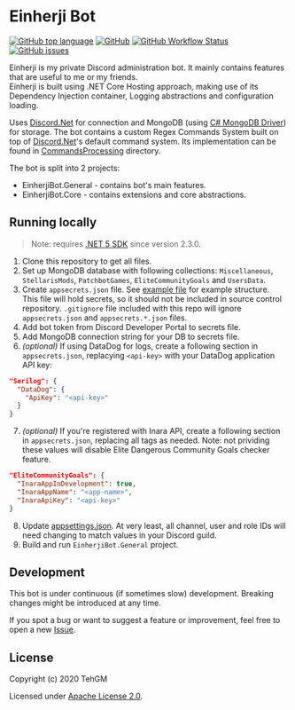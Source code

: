# Einherji Bot
[![GitHub top language](https://img.shields.io/github/languages/top/TehGM/EinherjiBot)](https://github.com/TehGM/EinherjiBot) [![GitHub](https://img.shields.io/github/license/TehGM/EinherjiBot)](LICENSE) [![GitHub Workflow Status](https://img.shields.io/github/workflow/status/TehGM/EinherjiBot/.NET%20Core%20Build)](https://github.com/TehGM/EinherjiBot/actions) [![GitHub issues](https://img.shields.io/github/issues/TehGM/EinherjiBot)](https://github.com/TehGM/EinherjiBot/issues)

Einherji is my private Discord administration bot. It mainly contains features that are useful to me or my friends.  
Einherji is built using .NET Core Hosting approach, making use of its Dependency Injection container, Logging abstractions and configuration loading.

Uses [Discord.Net](https://github.com/discord-net/Discord.Net) for connection and MongoDB (using [C# MongoDB Driver](https://docs.mongodb.com/drivers/csharp)) for storage.
The bot contains a custom Regex Commands System built on top of [Discord.Net](https://discord.foxbot.me/stable/guides/commands/intro.html)'s default command system. Its implementation can be found in [CommandsProcessing](https://github.com/TehGM/EinherjiBot/tree/master/EinherjiBot.Core/CommandsProcessing) directory.

The bot is split into 2 projects:
- EinherjiBot.General - contains bot's main features.
- EinherjiBot.Core - contains extensions and core abstractions.

## Running locally
> Note: requires [.NET 5 SDK](https://dotnet.microsoft.com/download/dotnet/5.0) since version 2.3.0.

1. Clone this repository to get all files.
2. Set up MongoDB database with following collections: `Miscellaneous`, `StellarisMods`, `PatchbotGames`, `EliteCommunityGoals` and `UsersData`.
3. Create `appsecrets.json` file. See [example file](appsecrets-example.json) for example structure.  
This file will hold secrets, so it should not be included in source control repository. `.gitignore` file included with this repo will ignore `appsecrets.json` and `appsecrets.*.json` files.
4. Add bot token from Discord Developer Portal to secrets file.
5. Add MongoDB connection string for your DB to secrets file.
6. *(optional)* If using DataDog for logs, create a following section in `appsecrets.json`, replacying `<api-key>` with your DataDog application API key:  
```json
"Serilog": {
  "DataDog": {
    "ApiKey": "<api-key>"
  }
}
```
7. *(optional)* If you're registered with Inara API, create a following section in `appsecrets.json`, replacing all tags as needed. Note: not prividing these values will disable Elite Dangerous Community Goals checker feature.
```json
"EliteCommunityGoals": {
  "InaraAppInDevelopment": true,
  "InaraAppName": "<app-name>",
  "InaraApiKey": "<api-key>"
}
```
8. Update [appsettings.json](EinherjiBot.General/appsettings.json). At very least, all channel, user and role IDs will need changing to match values in your Discord guild.
9. Build and run `EinherjiBot.General` project.

## Development
This bot is under continuous (if sometimes slow) development. Breaking changes might be introduced at any time.

If you spot a bug or want to suggest a feature or improvement, feel free to open a new [Issue](https://github.com/TehGM/EinherjiBot/issues).

## License
Copyright (c) 2020 TehGM

Licensed under [Apache License 2.0](LICENSE).
